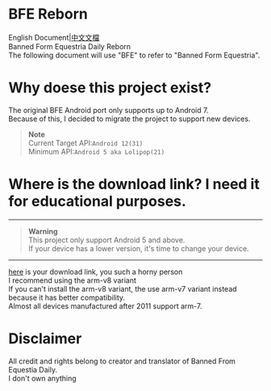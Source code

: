 # BFE Reborn
English Document|[中文文檔](https://github.com/NOT-bradly0cjw/BFE/blob/main/README.md)<br>
Banned Form Equestria Daily Reborn<br>
The following document will use "BFE" to refer to "Banned Form Equestria".

# Why doese this project exist?
The original BFE Android port only supports up to Android 7.<br>
Because of this, I decided to migrate the project to support new devices. <br>
> **Note**<br>
> Current Target API:`Android 12(31)`<br>
> Minimum API:`Android 5 aka Lolipop(21)`<br>

# Where is the download link? I need it for educational purposes. 
---
> **Warning** <br>
> This project only support Android 5 and above.<br>
> If your device has a lower version, it's time to change your device.
---
[here](https://github.com/bradly0cjw/BFE/releases/latest) is your download link, you such a horny person<br>
I recommend using the arm-v8 variant<br>
If you can't install the arm-v8 variant, the use arm-v7 variant instead because it has better compatibility.<br>
Almost all devices manufactured after 2011 support arm-7.<br>

# Disclaimer
All credit and rights belong to creator and translator of Banned From Equestia Daily.<br>
I don't own anything
